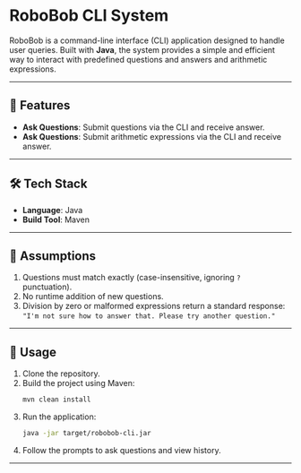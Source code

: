 
# RoboBob CLI System

RoboBob is a command-line interface (CLI) application designed to handle user queries. Built with **Java**, the system provides a simple and efficient way to interact with predefined questions and answers and arithmetic expressions.

---

## 🚀 Features

- **Ask Questions**: Submit questions via the CLI and receive answer.
- **Ask Questions**: Submit arithmetic expressions via the CLI and receive answer.

---

## 🛠️ Tech Stack

- **Language**: Java
- **Build Tool**: Maven

---

## 📜 Assumptions

1. Questions must match exactly (case-insensitive, ignoring `?` punctuation).
2. No runtime addition of new questions.
3. Division by zero or malformed expressions return a standard response:
   `"I'm not sure how to answer that. Please try another question."`

---

## 🧩 Usage

1. Clone the repository.
2. Build the project using Maven:
   ```bash
   mvn clean install
   ```
3. Run the application:
   ```bash
   java -jar target/robobob-cli.jar
   ```
4. Follow the prompts to ask questions and view history.

---
